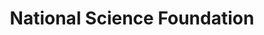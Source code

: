 ---
dateStart: 2006-01-18
dateEnd: 2006-02-02
title: "National Science Foundation"
venue: "National Science Foundation"
organizer: "Deborah MacPherson, Janice M. Hicks"
credit:
city: "Washington, DC"
state:
country: USA
pdfLink:
venueImages:
---
